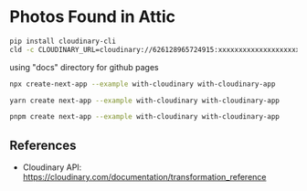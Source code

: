 # Photos Found in Attic

```bash
pip install cloudinary-cli
cld -c CLOUDINARY_URL=cloudinary://626128965724915:xxxxxxxxxxxxxxxxxxxxxxxxx upload_dir tranchart_source_images 
````

using "docs" directory for github pages

```bash
npx create-next-app --example with-cloudinary with-cloudinary-app
```

```bash
yarn create next-app --example with-cloudinary with-cloudinary-app
```

```bash
pnpm create next-app --example with-cloudinary with-cloudinary-app
```

## References

- Cloudinary API: https://cloudinary.com/documentation/transformation_reference
